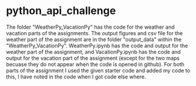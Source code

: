 # python_api_challenge

The folder "WeatherPy_VacationPy" has the code for the weather and vacation parts of the assignments. The output figures and csv file for the weather part of the assignment are in the folder "output_data" within the "WeatherPy_VacationPy". WeatherPy.ipynb has the code and output for the weather part of the assignment, and VacationPy.ipynb has the code and output for the vacation part of the assignment (except for the two maps becuase they do not appear when the code is opened in github). For both parts of the assignment I used the given starter code and added my code to this, I have noted in the code when I got code else where.
